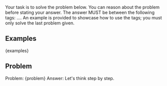 Your task is to solve the problem below. You can reason about the problem before stating your answer. The answer MUST be between the following tags: <ANSWER>...</ANSWER>. An example is provided to showcase how to use the tags; you must only solve the last problem given.

## Examples

{examples}

## Problem

Problem: {problem}
Answer: Let's think step by step.
